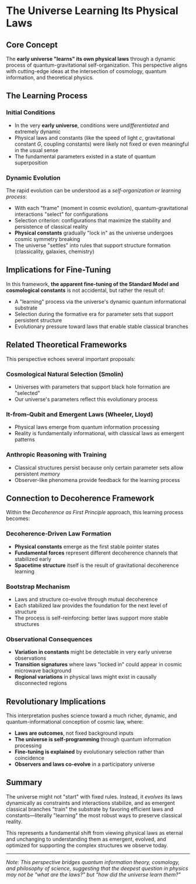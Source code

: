 # The Universe Learning Its Physical Laws

## Core Concept

The **early universe "learns" its own physical laws** through a dynamic process of quantum-gravitational self-organization. This perspective aligns with cutting-edge ideas at the intersection of cosmology, quantum information, and theoretical physics.

## The Learning Process

### Initial Conditions
- In the very **early universe**, conditions were *undifferentiated* and extremely dynamic
- Physical laws and constants (like the speed of light $c$, gravitational constant $G$, coupling constants) were likely not fixed or even meaningful in the usual sense
- The fundamental parameters existed in a state of quantum superposition

### Dynamic Evolution
The rapid evolution can be understood as a *self-organization or learning process*:
- With each "frame" (moment in cosmic evolution), quantum-gravitational interactions "select" for configurations
- Selection criterion: configurations that maximize the stability and persistence of classical reality
- **Physical constants** gradually "lock in" as the universe undergoes cosmic symmetry breaking
- The universe "settles" into rules that support structure formation (classicality, galaxies, chemistry)

## Implications for Fine-Tuning

In this framework, **the apparent fine-tuning of the Standard Model and cosmological constants** is not accidental, but rather the result of:
- A "learning" process via the universe's dynamic quantum informational substrate
- Selection during the formative era for parameter sets that support persistent structure
- Evolutionary pressure toward laws that enable stable classical branches

## Related Theoretical Frameworks

This perspective echoes several important proposals:

### Cosmological Natural Selection (Smolin)
- Universes with parameters that support black hole formation are "selected"
- Our universe's parameters reflect this evolutionary process

### It-from-Qubit and Emergent Laws (Wheeler, Lloyd)
- Physical laws emerge from quantum information processing
- Reality is fundamentally informational, with classical laws as emergent patterns

### Anthropic Reasoning with Training
- Classical structures persist because only certain parameter sets allow persistent *memory*
- Observer-like phenomena provide feedback for the learning process

## Connection to Decoherence Framework

Within the *Decoherence as First Principle* approach, this learning process becomes:

### Decoherence-Driven Law Formation
- **Physical constants** emerge as the first stable pointer states
- **Fundamental forces** represent different decoherence channels that stabilized early
- **Spacetime structure** itself is the result of gravitational decoherence learning

### Bootstrap Mechanism
- Laws and structure co-evolve through mutual decoherence
- Each stabilized law provides the foundation for the next level of structure
- The process is self-reinforcing: better laws support more stable structures

### Observational Consequences
- **Variation in constants** might be detectable in very early universe observations
- **Transition signatures** where laws "locked in" could appear in cosmic microwave background
- **Regional variations** in physical laws might exist in causally disconnected regions

## Revolutionary Implications

This interpretation pushes science toward a much richer, dynamic, and quantum-informational conception of cosmic law, where:

- **Laws are outcomes**, not fixed background inputs
- **The universe is self-programming** through quantum information processing
- **Fine-tuning is explained** by evolutionary selection rather than coincidence
- **Observers and laws co-evolve** in a participatory universe

## Summary

The universe might not "start" with fixed rules. Instead, it *evolves* its laws dynamically as constraints and interactions stabilize, and as emergent classical branches "train" the substrate by favoring efficient laws and constants—literally "learning" the most robust ways to preserve classical reality.

This represents a fundamental shift from viewing physical laws as eternal and unchanging to understanding them as emergent, evolved, and optimized for supporting the complex structures we observe today.

---

*Note: This perspective bridges quantum information theory, cosmology, and philosophy of science, suggesting that the deepest question in physics may not be "what are the laws?" but "how did the universe learn them?"*

